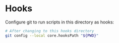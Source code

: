 # Hooks
Configure git to run scripts in this directory as hooks:
```bash
# After changing to this hooks directory
git config --local core.hooksPath "${PWD}"
```
